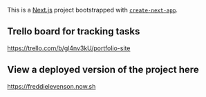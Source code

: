 This is a [Next.js](https://nextjs.org/) project bootstrapped with [`create-next-app`](https://github.com/zeit/next.js/tree/canary/packages/create-next-app).

## Trello board for tracking tasks

https://trello.com/b/gl4nv3kU/portfolio-site


## View a deployed version of the project here

https://freddielevenson.now.sh

